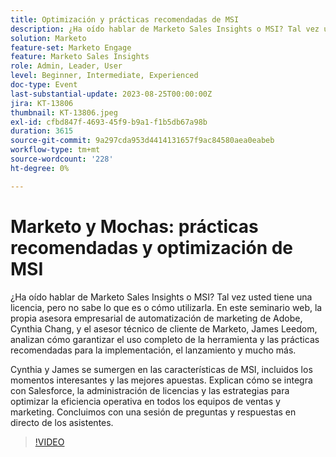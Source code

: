 ```yaml
---
title: Optimización y prácticas recomendadas de MSI
description: ¿Ha oído hablar de Marketo Sales Insights o MSI? Tal vez usted tiene una licencia, pero no sabe lo que es o cómo utilizarla. En este seminario web, la propia asesora empresarial de automatización de marketing de Adobe, Cynthia Chang, y el asesor técnico de clientes de Marketo, James Leedom, analizan cómo garantizar el uso completo de la herramienta y las prácticas recomendadas para la implementación, el lanzamiento y mucho más.Cynthia y James profundizan en las funciones de MSI, incluidos los momentos interesantes y las mejores apuestas. Explican cómo se integra con Salesforce, la administración de licencias y las estrategias para optimizar la eficiencia operativa en todos los equipos de ventas y marketing. Concluimos con una sesión de preguntas y respuestas en directo de los asistentes.
solution: Marketo
feature-set: Marketo Engage
feature: Marketo Sales Insights
role: Admin, Leader, User
level: Beginner, Intermediate, Experienced
doc-type: Event
last-substantial-update: 2023-08-25T00:00:00Z
jira: KT-13806
thumbnail: KT-13806.jpeg
exl-id: cfbd847f-4693-45f9-b9a1-f1b5db67a98b
duration: 3615
source-git-commit: 9a297cda953d4414131657f9ac84580aea0eabeb
workflow-type: tm+mt
source-wordcount: '228'
ht-degree: 0%

---
```


# Marketo y Mochas: prácticas recomendadas y optimización de MSI

¿Ha oído hablar de Marketo Sales Insights o MSI? Tal vez usted tiene una licencia, pero no sabe lo que es o cómo utilizarla. En este seminario web, la propia asesora empresarial de automatización de marketing de Adobe, Cynthia Chang, y el asesor técnico de cliente de Marketo, James Leedom, analizan cómo garantizar el uso completo de la herramienta y las prácticas recomendadas para la implementación, el lanzamiento y mucho más.

Cynthia y James se sumergen en las características de MSI, incluidos los momentos interesantes y las mejores apuestas. Explican cómo se integra con Salesforce, la administración de licencias y las estrategias para optimizar la eficiencia operativa en todos los equipos de ventas y marketing. Concluimos con una sesión de preguntas y respuestas en directo de los asistentes.

>[!VIDEO](https://video.tv.adobe.com/v/3422797?learn=on)
